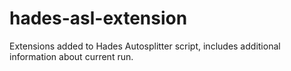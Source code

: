 # hades-asl-extension
Extensions added to Hades Autosplitter script, includes additional information about current run.
